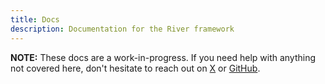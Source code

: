 ```yaml
---
title: Docs
description: Documentation for the River framework
---
```


**NOTE:** These docs are a work-in-progress. If you need help with anything not
covered here, don't hesitate to reach out on [X](https://x.com/riverframework)
or [GitHub](https://github.com/river-now/river/issues).
